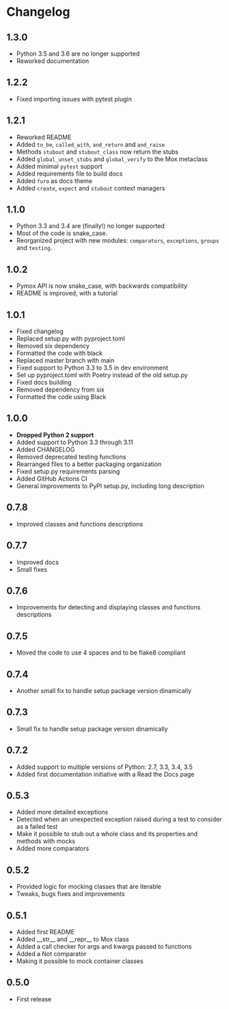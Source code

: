 # Changelog

## 1.3.0

-   Python 3.5 and 3.6 are no longer supported
-   Reworked documentation

## 1.2.2

-   Fixed importing issues with pytest plugin

## 1.2.1

-   Reworked README
-   Added `to_be`, `called_with`, `and_return` and `and_raise`
-   Methods `stubout` and `stubout_class` now return the stubs 
-   Added `global_unset_stubs` and `global_verify` to the Mox metaclass
-   Added minimal `pytest` support
-   Added requirements file to build docs
-   Added `furo` as docs theme
-   Added `create`, `expect` and `stubout` context managers

## 1.1.0

-   Python 3.3 and 3.4 are (finally!) no longer supported
-   Most of the code is snake_case.
-   Reorganized project with new modules: `comparators`, `exceptions`,
    `groups` and `testing`.

## 1.0.2

-   Pymox API is now snake_case, with backwards compatibility
-   README is improved, with a tutorial

## 1.0.1

-   Fixed changelog
-   Replaced setup.py with pyproject.toml
-   Removed six dependency
-   Formatted the code with black
-   Replaced master branch with main
-   Fixed support to Python 3.3 to 3.5 in dev environment
-   Set up pyproject.toml with Poetry instead of the old setup.py
-   Fixed docs building
-   Removed dependency from six
-   Formatted the code using Black

## 1.0.0

-   **Dropped Python 2 support**
-   Added support to Python 3.3 through 3.11
-   Added CHANGELOG
-   Removed deprecated testing functions
-   Rearranged files to a better packaging organization
-   Fixed setup.py requirements parsing
-   Added GitHub Actions CI
-   General improvements to PyPI setup.py, including long description

## 0.7.8

-   Improved classes and functions descriptions

## 0.7.7

-   Improved docs
-   Small fixes

## 0.7.6

-   Improvements for detecting and displaying classes and functions
    descriptions

## 0.7.5

-   Moved the code to use 4 spaces and to be flake8 compliant

## 0.7.4

-   Another small fix to handle setup package version dinamically

## 0.7.3

-   Small fix to handle setup package version dinamically

## 0.7.2

-   Added support to multiple versions of Python: 2.7, 3.3, 3.4, 3.5
-   Added first documentation initiative with a Read the Docs page

## 0.5.3

-   Added more detailed exceptions
-   Detected when an unexpected exception raised during a test to
    consider as a failed test
-   Make it possible to stub out a whole class and its properties and
    methods with mocks
-   Added more comparators

## 0.5.2

-   Provided logic for mocking classes that are iterable
-   Tweaks, bugs fixes and improvements

## 0.5.1

-   Added first README
-   Added \_\_str\_\_ and \_\_repr\_\_ to Mox class
-   Added a call checker for args and kwargs passed to functions
-   Added a Not comparator
-   Making it possible to mock container classes

## 0.5.0

-   First release
